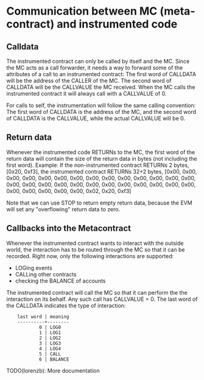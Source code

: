 # Communication between MC (meta-contract) and instrumented code

## Calldata

The instrumented contract can only be called by itself and the MC. Since the MC
acts as a call forwarder, it needs a way to forward some of the attributes of a
call to an instrumented contract: The first word of CALLDATA will be the address
of the CALLER of the MC. The second word of CALLDATA will be the CALLVALUE the
MC received. When the MC calls the instrumented contract it will always call
with a CALLVALUE of 0. 

For calls to self, the instrumentation will follow the same calling convention:
The first word of CALLDATA is the address of the MC, and  the second word of
CALLDATA is the CALLVALUE, while the actual CALLVALUE will be 0.

## Return data

Whenever the instrumented code RETURNs to the MC, the first word of the return
data will contain the size of the return data in bytes (not including the first word).
Example: If the non-instrumented contract RETURNs 2 bytes, [0x20, 0xf3], the
         instrumented contract RETURNs 32+2 bytes, [0x00, 0x00, 0x00, 0x00,
         0x00, 0x00, 0x00, 0x00, 0x00, 0x00, 0x00, 0x00, 0x00, 0x00, 0x00,
         0x00, 0x00, 0x00, 0x00, 0x00, 0x00, 0x00, 0x00, 0x00, 0x00, 0x00,
         0x00, 0x00, 0x00, 0x00, 0x00, 0x02, 0x20, 0xf3]

Note that we can use STOP to return empty return data, because the EVM will set
any "overflowing" return data to zero.

## Callbacks into the Metacontract

Whenever the instrumented contract wants to interact with the outside world,
the interaction has to be routed through the MC so that it can be recorded.
Right now, only the following interactions are supported:

- LOGing events
- CALLing other contracts
- checking the BALANCE of accounts

The instrumented contract will call the MC so that it can perform the
the interaction on its behalf. Any such call has CALLVALUE = 0.
The last word of the CALLDATA indicates the type of interaction:

```
    last word | meaning
    ----------+--------
            0 | LOG0
            1 | LOG1
            2 | LOG2
            3 | LOG3
            4 | LOG4
            5 | CALL
            6 | BALANCE
```

TODO(lorenzb): More documentation